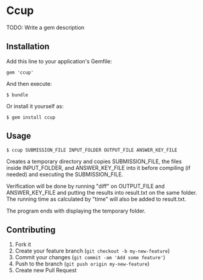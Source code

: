 # Ccup

TODO: Write a gem description

## Installation

Add this line to your application's Gemfile:

    gem 'ccup'

And then execute:

    $ bundle

Or install it yourself as:

    $ gem install ccup

## Usage

    $ ccup SUBMISSION_FILE INPUT_FOLDER OUTPUT_FILE ANSWER_KEY_FILE

Creates a temporary directory and copies SUBMISSION\_FILE, the files inside
INPUT\_FOLDER, and ANSWER\_KEY\_FILE into it before compiling (if needed) and
executing the SUBMISSION\_FILE.

Verification will be done by running "diff" on OUTPUT\_FILE and ANSWER\_KEY\_FILE
and putting the results into result.txt on the same folder. The running time
as calculated by "time" will also be added to result.txt.

The program ends with displaying the temporary folder.

## Contributing

1. Fork it
2. Create your feature branch (`git checkout -b my-new-feature`)
3. Commit your changes (`git commit -am 'Add some feature'`)
4. Push to the branch (`git push origin my-new-feature`)
5. Create new Pull Request
